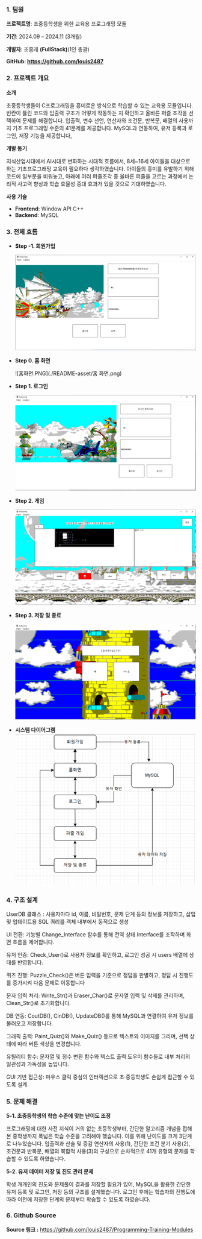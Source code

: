 ### 1. 팀원

**프로젝트명**: 초중등학생을 위한 교육용 프로그래밍 모듈

**기간**: 2024.09 – 2024.11 (3개월)

**개발자**: 조홍래 **(FullStack)**(1인 총괄)

**GitHub: https://github.com/louis2487**



### 2. 프로젝트 개요

**소개**

 초중등학생들이 C프로그래밍을 흥미로운 방식으로 학습할 수 있는 교육용 모듈입니다. 빈칸이 뚫린 코드와 입출력 구조가 어떻게 작동하는 지 확인하고 올바른 퍼즐 조각을 선택하여 문제를 해결합니다. 입출력, 변수 선언, 연산자와 조건문, 반복문, 배열의 사용까지 기초 프로그래밍 수준의 41문제를 제공합니다. MySQL과 연동하여, 유저 등록과 로그인, 저장 기능을 제공합니다,


**개발 동기**

 지식산업시대에서 AI시대로 변화하는 시대적 흐름에서, 8세~16세 아이들을 대상으로 하는 기초프로그래밍 교육이 필요하다 생각하였습니다. 아이들의 흥미를 유발하기 위해 코드에 일부분을 비워놓고, 아래에 여러 퍼즐조각 중 올바른 퍼즐을 고르는 과정에서 논리적 사고력 향상과 학습 효율성 증대 효과가 있을 것으로 기대하였습니다.
 
**사용 기술**

- **Frontend**: Window API C++
- **Backend**: MySQL




### 3. 전체 흐름

- **Step -1. 회원가입**
    
    ![회원가입.PNG](./README-asset/회원가입.png)

- **Step 0. 홈 화면**
    
    ![홈화면.PNG](./README-asset/홈 화면.png)

- **Step 1. 로그인**
    
    ![로그인.PNG](./README-asset/로그인.png)
    

- **Step 2. 게임**
    
    ![게임.PNG](./README-asset/게임.png)
    

- **Step 3. 저장 및 종료**
    
    ![저장.PNG](./README-asset/저장.png)
    
- **시스템 다이어그램**
    ![다이어그램.PNG](./README-asset/다이어그램.png)






### 4. 구조 설계

 UserDB 클래스 : 사용자마다 id, 이름, 비밀번호, 문제 단계 등의 정보를 저장하고, 삽입 및 업데이트용 SQL 쿼리를 객체 내부에서 동적으로 생성

 UI 전환: 기능별 Change_Interface 함수를 통해 전역 상태 Interface를 조작하며 화면 흐름을 제어합니다.

 유저 인증: Check_User()로 사용자 정보를 확인하고, 로그인 성공 시 users 배열에 상태를 반영합니다.

 퀴즈 진행: Puzzle_Check()은 버튼 입력을 기준으로 정답을 판별하고, 정답 시 진행도를 증가시켜 다음 문제로 이동합니다

 문자 입력 처리: Write_Str()과 Eraser_Char()로 문자열 입력 및 삭제를 관리하며, Clean_Str()로 초기화합니다.

 DB 연동: CoutDB(), CinDB(), UpdateDB()를 통해 MySQL과 연결하여 유저 정보를 불러오고 저장합니다.

 그래픽 출력: Paint_Quiz()와 Make_Quiz() 등으로 텍스트와 이미지를 그리며, 선택 상태에 따라 버튼 색상을 변경합니다.

 유틸리티 함수: 문자열 및 정수 변환 함수와 텍스트 출력 도우미 함수들로 내부 처리의 일관성과 가독성을 높입니다.

 GUI 기반 접근성: 마우스 클릭 중심의 인터랙션으로 초·중등학생도 손쉽게 접근할 수 있도록 설계.





### 5. 문제 해결

**5-1.  초중등학생의 학습 수준에 맞는 난이도 조정**

프로그래밍에 대한 사전 지식이 거의 없는 초등학생부터, 간단한 알고리즘 개념을 접해본 중학생까지 폭넓은 학습 수준을 고려해야 했습니다. 이를 위해 난이도를 크게 3단계로 나누었습니다. 입출력과 산술 및 증감 연산자의 사용(1), 간단한 조건 분기 사용(2), 조건문과 반복문, 배열의 복합적 사용(3)의 구성으로 
순차적으로 41개 유형의 문제를 학습할 수 있도록 하였습니다.


 **5-2.  유저 데이터 저장 및 진도 관리 문제**

 학생 개개인의 진도와 문제풀이 결과를 저장할 필요가 있어, MySQL을 활용한 간단한 유저 등록 및 로그인, 저장 등의 구조를 설계했습니다. 로그인 후에는 학습자의 진행도에 따라 이전에 저장한 단계의 문제부터 학습할 수 있도록 하였습니다.


### 6. Github Source

 **Source 링크 :** https://github.com/louis2487/Programming-Training-Modules


